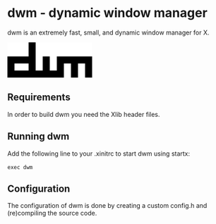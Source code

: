 dwm - dynamic window manager
===============================
dwm is an extremely fast, small, and dynamic window manager for X.

![Dwm_logo](dwm.png)

Requirements
-------------
In order to build dwm you need the Xlib header files.


Running dwm
-----------
Add the following line to your .xinitrc to start dwm using startx:

    exec dwm

Configuration
-------------
The configuration of dwm is done by creating a custom config.h
and (re)compiling the source code.
